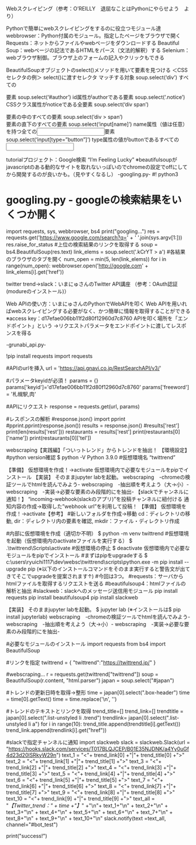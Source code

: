Webスクレイピング（参考：O’REILLY　退屈なことはPythonにやらせよう　より）

Pythonで簡単にwebスクレイピングをするのに役立つモジュール達
	webbrowser：Python付属のモジュール。指定したページをブラウザで開く
	Requests：ネットからファイルやwebページをダウンロードする
	Beautiful Soup：webページの記法であるHTMLをパース（文法的解釈）する
	Selenium：webブラウザ制御。ブラウザ上のフォームの記入やクリックもできる

BeautifulSoupオブジェクトのselect()メソッドを用いて要素を見つける
＜CSSセレクタの例＞	
select()に渡すセレクタ
マッチする対象
soup.select(‘div’)
すべての<div>要素
soup.select(‘#author’)
id属性がauthorである要素
soup.select(‘.notice’)
CSSクラス属性がnoticeである全要素
soup.select(‘div span’)
<div>要素の中のすべての<span>要素
soup.select(‘div > span’)
<div>要素の直下のすべての<span>要素
soup.select(‘input[name]’)
name属性（値は任意）を持つ全ての<input>要素
soup.select(‘input[type=”button”]’)
type属性の値がbuttonであるすべての<input>



tutorialプロジェクト：Google検索 “I’m Feeling Lucky”
※beautifulsoupがjavascriptのある動的なサイトを取れないっぽいのでchromeの設定でoffにしてから開発するのが良いかも。（見やすくなるし）
-googling.py-
#! python3
# googling.py - googleの検索結果をいくつか開く
import requests, sys, webbrowser, bs4
print("googling...")
res = requests.get('https://www.google.com/search?q=' + ' '.join(sys.argv[1:]))
res.raise_for_status
#上位の検索結果のリンクを取得する
soup = bs4.BeautifulSoup(res.text)
link_elems = soup.select('.kCrYT > a')
#各結果のブラウザのタブを開く
num_open = min(5, len(link_elems))
for i in range(num_open):
    webbrowser.open('http://google.com' + link_elems[i].get('href'))




twitter trend→slack：いまにゅさんのTwitter API講座
（参考：OAuth認証(modureのインストール)）


 Web APIの使い方：いまにゅさんのPythonでWebAPIを叩く
Web APIを用いればwebスクレイピングする必要がなく、かつ簡単に情報を取得することができる
※access key：d17efae006bb11f2d80f12960d7c8760
APIを叩く場所を「エンドポイント」という
	→リクエストパラメータをエンドポイントに渡してレスポンスを得る

-grunabi_api.py-

!pip install requests
import requests

#APIのurlを挿入
url = 'https://api.gnavi.co.jp/RestSearchAPI/v3/'

#パラメータkeyidが必須！
params = {}
params['keyid']='d17efae006bb11f2d80f12960d7c8760'
params['freeword'] = '札幌駅,肉'

#APIにリクエスト
response = requests.get(url, params)

#レスポンスの解析
#response.json()
import pprint
#pprint.pprint(response.json())
results = response.json()
#results['rest']
print(len(results['rest']))
restaurants = results['rest']
print(restaurants[0]['name'])
print(restaurants[0]['tel'])
  
  
  

webscraping【実践編】「ついっトレンド」からトレンドを抽出！
【環境設定】
#python version確認
$ python -V
Python 3.9.0
#仮想環境名
“twittrend”

【準備】
仮想環境を作成！→activate
仮想環境内で必要なモジュールをpipでインストール
【実装】
そのままjupyter labを起動。
webscraping　-chromeの検証ツールでhtmlを読んでみよう-
webscraping　-抽出順を考えよう（大→小）-
webscraping　-実装→必要な要素のみ段階的にを抽出-
【slackでチャンネルに通知！】
“incoming-webhook(slackのアプリ)”を投稿チャンネルに紐付ける
通知内容の作成→取得した”webhook url”を利用して投稿！
【準備】
仮想環境を作成！→activate【参考】
#新しいフォルダを作成→移動
cd：ディレクトリの移動, dir：ディレクトリ内の要素を確認, mkdir：ファイル・ディレクトリ作成

#内部に仮想環境を作成（適切か不明）
$ python -m venv twittrend
#仮想環境を起動（仮想環境内のactivateファイルを実行する）
$ .\twittrend\Scripts\activate
#仮想環境の停止
$ deactivate
仮想環境内で必要なモジュールをpipでインストール
#まずはpipをupgradeする
$ c:\users\ryuichi1117\dev\websc\twittrend\scripts\python.exe -m pip install --upgrade pip
(※以下のインストールコマンドをそのまま実行すると警告文が出てきてそこでupgradeを提案されます↑)
#今回は3つ。
#requests：サーバからhtmlファイルを取得するリクエストを送る
#beautifulsoup4：htmlファイルの解析と抽出
#slackweb：slackへのメッセージ送信用モジュール
pip install requests
pip install beautifulsoup4
pip install slackweb

【実装】
そのままjupyter labを起動。
$ jupyter lab
(※インストールは$ pip install jupyterlab)
webscraping　-chromeの検証ツールでhtmlを読んでみよう-
webscraping　-抽出順を考えよう（大→小）-
webscraping　-実装→必要な要素のみ段階的にを抽出-

#必要なモジュールのインストール
import requests
from bs4 import BeautifulSoup
 
 
#リンクを指定
twittrend = {
    "twittrend":"https://twittrend.jp/"
}
 
#webscraping...
r = requests.get(twittrend["twittrend"])
soup = BeautifulSoup(r.content, "html.parser")
japan = soup.select("#japan")
 
#トレンドの更新日時を取得→整形
time = japan[0].select(".box-header")
time = time[0].getText()
time = time.replace('\n', '')
 
#トレンドのテキストとリンクを取得
trend_title=[]
trend_link=[]
trendtitle = japan[0].select(".list-unstyled li .trend")
trendlink= japan[0].select(".list-unstyled li a")
for i in range(10):
    trend_title.append(trendtitle[i].getText())
    trend_link.append(trendlink[i].get("href"))
 
#slackで指定チャンネルに通知
import slackweb
slack = slackweb.Slack(url = "https://hooks.slack.com/services/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")
text_1 = "<"+ trend_link[0] +"|"+ trend_title[0] +">"
text_2 = "<"+ trend_link[1] +"|"+ trend_title[1] +">"
text_3 = "<"+ trend_link[2] +"|"+ trend_title[2] +">"
text_4 = "<"+ trend_link[3] +"|"+ trend_title[3] +">"
text_5 = "<"+ trend_link[4] +"|"+ trend_title[4] +">"
text_6 = "<"+ trend_link[5] +"|"+ trend_title[5] +">"
text_7 = "<"+ trend_link[6] +"|"+ trend_title[6] +">"
text_8 = "<"+ trend_link[7] +"|"+ trend_title[7] +">"
text_9 = "<"+ trend_link[8] +"|"+ trend_title[8] +">"
text_10 = "<"+ trend_link[9] +"|"+ trend_title[9] +">"
text_all = "*【Twitter_trend：" + time +"】*" +"\n"+ text_1+"\n" + text_2+"\n" + text_3+"\n" + text_4+"\n" + text_5+"\n" + text_6+"\n" + text_7+"\n" + text_8+"\n" + text_9+"\n" + text_10+"\n"
slack.notify(text =text_all, channel="#bot_test")
 
print("success!")

